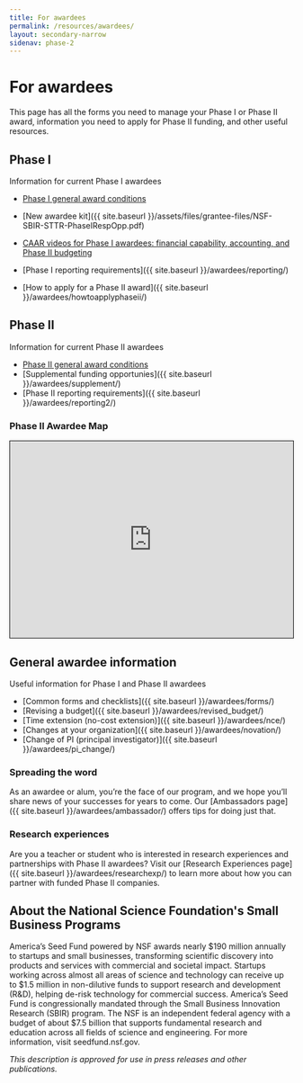 ```yaml
---
title: For awardees
permalink: /resources/awardees/
layout: secondary-narrow
sidenav: phase-2
---
```

# For awardees

This page has all the forms you need to manage your Phase I or Phase II award, information you need to apply for Phase II funding, and other useful resources.


## Phase I

Information for current Phase I awardees

- [Phase I general award conditions](https://www.nsf.gov/awards/managing/special_conditions.jsp)
- [New awardee kit]({{ site.baseurl }}/assets/files/grantee-files/NSF-SBIR-STTR-PhaseIRespOpp.pdf)

- [CAAR videos for Phase I awardees: financial capability, accounting, and Phase II budgeting](https://www.youtube.com/playlist?list=PLGhBP1C7iCOmI1p5UtqYCXzmUL9SzSApv)
- [Phase I reporting requirements]({{ site.baseurl }}/awardees/reporting/)
- [How to apply for a Phase II award]({{ site.baseurl }}/awardees/howtoapplyphaseii/)

## Phase II

Information for current Phase II awardees

- [Phase II general award conditions](https://www.nsf.gov/awards/managing/special_conditions.jsp)
- [Supplemental funding opportunies]({{ site.baseurl }}/awardees/supplement/)
- [Phase II reporting requirements]({{ site.baseurl }}/awardees/reporting2/)

### Phase II Awardee Map
<iframe style="border:1px solid #000" width="100%" height="350" scrolling="no" frameborder="no" src="https://www.google.com/fusiontables/embedviz?q=select+col4+from+1T6tFw0G4Se29ehGIr7Us5Q3fZZveXKGGu4X8R6E&amp;viz=MAP&amp;h=false&amp;lat=39.09114204708225&amp;lng=-95.49757689882813&amp;t=1&amp;z=3.5&amp;l=col4&amp;y=2&amp;tmplt=2&amp;hml=GEOCODABLE"></iframe>

## General awardee information

Useful information for Phase I and Phase II awardees

- [Common forms and checklists]({{ site.baseurl }}/awardees/forms/)
- [Revising a budget]({{ site.baseurl }}/awardees/revised_budget/)
- [Time extension (no-cost extension)]({{ site.baseurl }}/awardees/nce/)
- [Changes at your organization]({{ site.baseurl }}/awardees/novation/)
- [Change of PI (principal investigator)]({{ site.baseurl }}/awardees/pi_change/)

### Spreading the word

As an awardee or alum, you’re the face of our program, and we hope you’ll share news of your successes for years to come. Our [Ambassadors page]({{ site.baseurl }}/awardees/ambassador/) offers tips for doing just that.

### Research experiences

Are you a teacher or student who is interested in research experiences and partnerships with Phase II awardees? Visit our [Research Experiences page]({{ site.baseurl }}/awardees/researchexp/) to learn more about how you can partner with funded Phase II companies.

## About the National Science Foundation's Small Business Programs

America’s Seed Fund powered by NSF awards nearly $190 million annually to startups and small businesses, transforming scientific discovery into products and services with commercial and societal impact. Startups working across almost all areas of science and technology can receive up to $1.5 million in non-dilutive funds to support research and development (R&D), helping de-risk technology for commercial success. America’s Seed Fund is congressionally mandated through the Small Business Innovation Research (SBIR) program. The NSF is an independent federal agency with a budget of about $7.5 billion that supports fundamental research and education across all fields of science and engineering. For more information, visit seedfund.nsf.gov.

_This description is approved for use in press releases and other publications._
